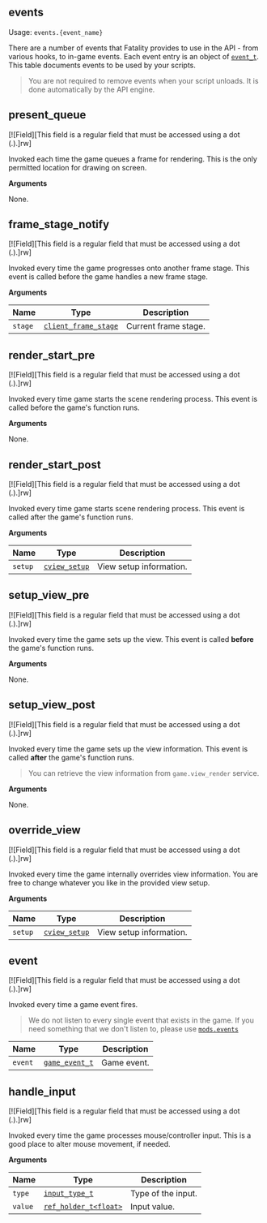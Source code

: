## events

Usage: `events.{event_name}`

There are a number of events that Fatality provides to use in the API - from various hooks, to in-game events. Each event entry is an object of [`event_t`](/api/events/event-t "Event usertype. An instance of this type can be found in events."). This table documents events to be used by your scripts.

> You are not required to remove events when your script unloads. It is done automatically by the API engine.

## present_queue

[![Field][This field is a regular field that must be accessed using a dot (.).]rw]

Invoked each time the game queues a frame for rendering. This is the only permitted location for drawing on screen.

**Arguments**

None.

## frame_stage_notify

[![Field][This field is a regular field that must be accessed using a dot (.).]rw]

Invoked every time the game progresses onto another frame stage. This event is called before the game handles a new frame stage.

**Arguments**

| Name | Type | Description |
| ---- | ---- | ----------- |
| `stage` | [`client_frame_stage`](/api/common-enums/client-frame-stage "Contains keys for various frame rendering stages.") | Current frame stage. |

## render_start_pre

[![Field][This field is a regular field that must be accessed using a dot (.).]rw]

Invoked every time game starts the scene rendering process. This event is called before the game's function runs.

**Arguments**

None.

## render_start_post

[![Field][This field is a regular field that must be accessed using a dot (.).]rw]

Invoked every time game starts scene rendering process. This event is called after the game's function runs.

**Arguments**

| Name | Type | Description |
| ---- | ---- | ----------- |
| `setup` | [`cview_setup`](/api/common-types/cview-setup "Describes view setup parameters.") | View setup information. |

## setup_view_pre

[![Field][This field is a regular field that must be accessed using a dot (.).]rw]

Invoked every time the game sets up the view. This event is called **before** the game's function runs.

**Arguments**

None.

## setup_view_post

[![Field][This field is a regular field that must be accessed using a dot (.).]rw]

Invoked every time the game sets up the view information. This event is called **after** the game's function runs.

> You can retrieve the view information from `game.view_render` service.

**Arguments**

None.

## override_view

[![Field][This field is a regular field that must be accessed using a dot (.).]rw]

Invoked every time the game internally overrides view information. You are free to change whatever you like in the provided view setup.

**Arguments**

| Name | Type | Description |
| ---- | ---- | ----------- |
| `setup` | [`cview_setup`](/api/common-types/cview-setup "Describes view setup parameters.") | View setup information. |

## event

[![Field][This field is a regular field that must be accessed using a dot (.).]rw]

Invoked every time a game event fires.

> We do not listen to every single event that exists in the game. If you need something that we don't listen to, please use [`mods.events`](/api/events/event-t "This module lets you manage custom in-game event listener.")

| Name | Type | Description |
| ---- | ---- | ----------- |
| `event` | [`game_event_t`](/api/common-types/game-event-t "Describes a game event.") | Game event. |

## handle_input

[![Field][This field is a regular field that must be accessed using a dot (.).]rw]

Invoked every time the game processes mouse/controller input. This is a good place to alter mouse movement, if needed.

**Arguments**

| Name | Type | Description |
| ---- | ---- | ----------- |
| `type` | [`input_type_t`](/api/common-enums/input-type-t "Contains keys for value input options.") | Type of the input. |
| `value` | [`ref_holder_t<float>`](/api/common-types/ref-holder-t "This type acts as a proxy for reference variables that are used internally. Since Lua is a value-only language, it does not support references. Instead, an instance of this type is used to preserve interoperability with C++.") | Input value. |